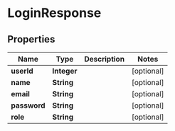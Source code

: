 # LoginResponse

## Properties
Name | Type | Description | Notes
------------ | ------------- | ------------- | -------------
**userId** | **Integer** |  |  [optional]
**name** | **String** |  |  [optional]
**email** | **String** |  |  [optional]
**password** | **String** |  |  [optional]
**role** | **String** |  |  [optional]
